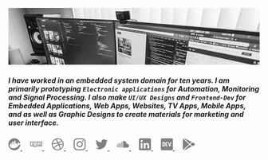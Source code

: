 ![Docker](assets/cover.jpg)

##### I have worked in an embedded system domain for ten years. I am primarily prototyping `Electronic applications` for Automation, Monitoring and Signal Processing. I also make `UI/UX Designs` and `Frontend-Dev` for Embedded Applications, Web Apps, Websites, TV Apps, Mobile Apps, and as well as Graphic Designs to create materials for marketing and user interface.

<p align="left">
  <a href="https://hub.docker.com/u/loouislow81" target="_blank" rel="noopener" title="docker">
    <img src="assets/svg/docker.svg" height="auto" width="24">
  </a>
  &nbsp;&nbsp;&nbsp;
  <a href="https://www.npmjs.com/~loouislow" target="_blank" rel="noopener" title="NPM">
    <img src="assets/svg/npm.svg" height="auto" width="24">
  </a>
  &nbsp;&nbsp;&nbsp;
  <a href="https://www.dribbble.com/loouislow" target="_blank" rel="noopener" title="Dribbble">
    <img src="assets/svg/dribbble.svg" height="auto" width="24">
  </a>
  &nbsp;&nbsp;&nbsp;
  <a href="https://www.instagram.com/loouislow" target="_blank" rel="noopener" title="Instagram">
    <img src="assets/svg/instagram.svg" height="auto" width="24">
  </a>
  &nbsp;&nbsp;&nbsp;
  <a href="https://www.twitter.com/loouislow" target="_blank" rel="noopener" title="Twitter">
    <img src="assets/svg/twitter.svg" height="auto" width="24">
  </a>
  &nbsp;&nbsp;&nbsp;
  <a href="https://soundcloud.com/overload-project" target="_blank" rel="noopener" title="SoundCloud">
    <img src="assets/svg/soundcloud.svg" height="auto" width="24">
  </a>
  &nbsp;&nbsp;&nbsp;
  <a href="https://www.linkedin.com/in/loouis-low" target="_blank" rel="noopener" title="LinkedIn">
    <img src="assets/svg/linkedin.svg" height="auto" width="24">
  </a>
  &nbsp;&nbsp;&nbsp;
  <a href="https://dev.to/loouislow" target="_blank" rel="noopener" title="DEV">
    <img src="assets/svg/dev.svg" height="auto" width="24">
  </a>
  &nbsp;&nbsp;&nbsp;
  <a href="https://play.google.com/store/apps/developer?id=Noozxoide+Laboratories" target="_blank" rel="noopener" title="Google PlayStore">
    <img src="assets/svg/playstore.svg" height="auto" width="24">
  </a>
</p>

